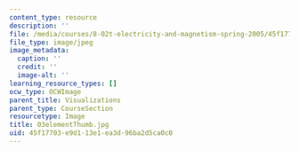 ```yaml
---
content_type: resource
description: ''
file: /media/courses/8-02t-electricity-and-magnetism-spring-2005/45f17703e9d113e1ea3d96ba2d5ca0c0_03elementThumb.jpg
file_type: image/jpeg
image_metadata:
  caption: ''
  credit: ''
  image-alt: ''
learning_resource_types: []
ocw_type: OCWImage
parent_title: Visualizations
parent_type: CourseSection
resourcetype: Image
title: 03elementThumb.jpg
uid: 45f17703-e9d1-13e1-ea3d-96ba2d5ca0c0
---
```

